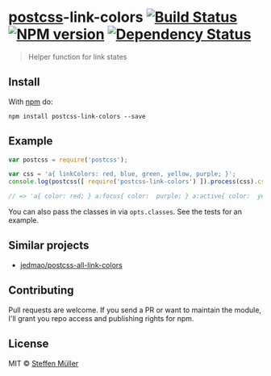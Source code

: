 # [postcss][postcss]-link-colors [![Build Status](https://travis-ci.org/steffenmllr/postcss-link-colors.svg?branch=master)][ci] [![NPM version](https://badge.fury.io/js/postcss-link-colors.svg)][npm] [![Dependency Status](https://gemnasium.com/steffenmllr/postcss-link-colors.svg)][deps]

> Helper function for link states

## Install

With [npm](https://npmjs.org/package/postcss-link-colors) do:

```
npm install postcss-link-colors --save
```

## Example

```js
var postcss = require('postcss');

var css = 'a{ linkColors: red, blue, green, yellow, purple; }';
console.log(postcss([ require('postcss-link-colors') ]).process(css).css);

// => 'a{ color: red; } a:focus{ color:  purple; } a:active{ color:  yellow; } a:visited{ color:  green; } a:hover{ color:  blue; }'
```

You can also pass the classes in via `opts.classes`. See the tests for an example.

## Similar projects
* [jedmao/postcss-all-link-colors](https://github.com/jedmao/postcss-all-link-colors)

## Contributing

Pull requests are welcome. If you send a PR or want to maintain the module,
I'll grant you repo access and publishing rights for npm.

## License

MIT © [Steffen Müller](http://steffen.io)

[ci]:      https://travis-ci.org/steffenmllr/postcss-link-colors
[deps]:    https://gemnasium.com/steffenmllr/postcss-link-colors
[npm]:     http://badge.fury.io/js/postcss-link-colors
[postcss]: https://github.com/steffenmllr/postcss-link-colors
